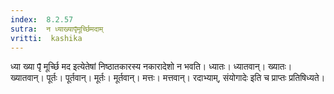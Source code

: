 ```yaml
---
index:  8.2.57
sutra:  न ध्याख्यापृ̄मूर्च्छिमदाम्
vritti:  kashika 
---
```


ध्या ख्या पृ̄ मूर्च्छि मद इत्येतेषां निष्ठातकारस्य नकारादेशो न भवति। ध्यातः। ध्यातवान्। ख्यातः। ख्यातवान्। पूर्तः। पूर्तवान्। मूर्तः। मूर्तवान्। मत्तः। मत्तवान्। रदाभ्याम्, संयोगादेः इति च प्राप्तः प्रतिषिध्यते।

